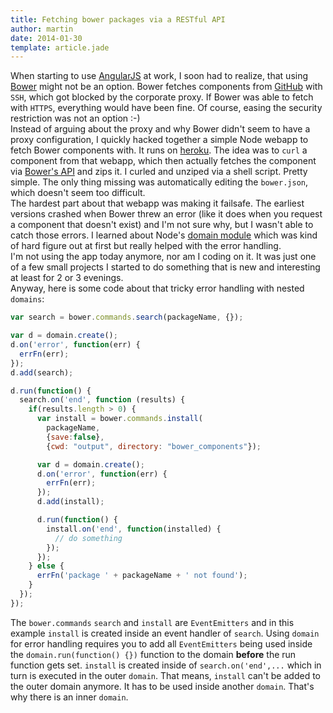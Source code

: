 ```yaml
---
title: Fetching bower packages via a RESTful API
author: martin
date: 2014-01-30
template: article.jade
---
```

When starting to use [AngularJS](http://angularjs.org/) at work, I soon had to realize, that using [Bower](http://bower.io/) might not be an option. Bower fetches components from [GitHub](https://github.com) with ```SSH```, which got blocked by the corporate proxy. If Bower was able to fetch with ```HTTPS```, everything would have been fine. Of course, easing the security restriction was not an option :-)  
Instead of arguing about the proxy and why Bower didn't seem to have a proxy configuration, I quickly hacked together a simple Node webapp to fetch Bower components with. It runs on [heroku](https://www.heroku.com/). The idea was to ```curl``` a component from that webapp, which then actually fetches the component via [Bower's API](http://bower.io/#programmatic-api) and zips it. I curled and unziped via a shell script. Pretty simple. The only thing missing was automatically editing the ```bower.json```, which doesn't seem too difficult.  
The hardest part about that webapp was making it failsafe. The earliest versions crashed when Bower threw an error (like it does when you request a component that doesn't exist) and I'm not sure why, but I wasn't able to catch those errors. I learned about Node's [domain module](http://nodejs.org/api/domain.html) which was kind of hard figure out at first but really helped with the error handling.  
I'm not using the app today anymore, nor am I coding on it. It was just one of a few small projects I started to do something that is new and interesting at least for 2 or 3 evenings.  
Anyway, here is some code about that tricky error handling with nested ```domains```:

```javascript
var search = bower.commands.search(packageName, {});

var d = domain.create();
d.on('error', function(err) {
  errFn(err);
});
d.add(search);

d.run(function() {
  search.on('end', function (results) {
    if(results.length > 0) {
      var install = bower.commands.install(
        packageName,
        {save:false},
        {cwd: "output", directory: "bower_components"});

      var d = domain.create();
      d.on('error', function(err) {
        errFn(err);
      });
      d.add(install);

      d.run(function() {
        install.on('end', function(installed) {
          // do something            
        });
      });
    } else {
      errFn('package ' + packageName + ' not found');
    }
  });
});
```

The ```bower.commands``` ```search``` and ```install``` are ```EventEmitters``` and in this example ```install``` is created inside an event handler of ```search```. Using ```domain``` for error handling requires you to add all ```EventEmitters``` being used inside the ```domain.run(function() {})``` function to the domain **before** the run function gets set. ```install``` is created inside of ```search.on('end',...``` which in turn is executed in the outer ```domain```. That means, ```install``` can't be added to the outer domain anymore. It has to be used inside another ```domain```. That's why there is an inner ```domain```.
